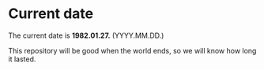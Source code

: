 # Current date

The current date is **1982.01.27.** (YYYY.MM.DD.)

This repository will be good when the world ends, so we will know how long it lasted.